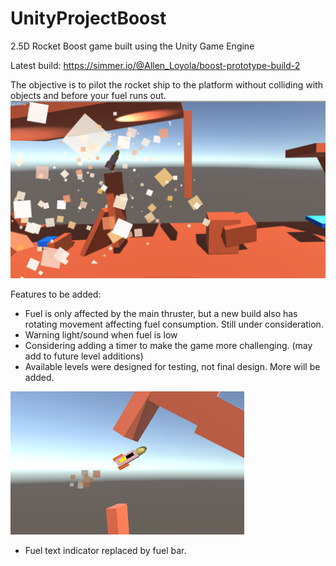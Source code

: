 # UnityProjectBoost
2.5D Rocket Boost game built using the Unity Game Engine

Latest build:
https://simmer.io/@Allen_Loyola/boost-prototype-build-2

The objective is to pilot the rocket ship to the platform without colliding with objects and before your fuel runs out.
![Project Boost Screenshot](https://github.com/AllenNotAlan/UnityProjectBoost/blob/master/3_Project_Boost/Screenshots/projectBoost2crop.png)


Features to be added:

- Fuel is only affected by the main thruster, but a new build also has rotating movement affecting fuel consumption. Still under consideration.
- Warning light/sound when fuel is low
- Considering adding a timer to make the game more challenging. (may add to future level additions)
- Available levels were designed for testing, not final design. More will be added.

![Project Boost Screenshot](https://github.com/AllenNotAlan/UnityProjectBoost/blob/master/3_Project_Boost/Screenshots/projectBoostFuelBar.PNG)
- Fuel text indicator replaced by fuel bar.
